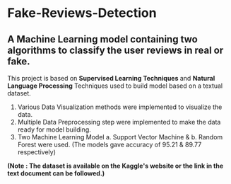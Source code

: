 # Fake-Reviews-Detection
## A Machine Learning model containing two algorithms to classify the user reviews in real or fake.

This project is based on **Supervised Learning Techniques** and **Natural Language Processing** Techniques used to build model based on a textual dataset.

1. Various Data Visualization methods were implemented to visualize the data.
2. Multiple Data Preprocessing step were implemented to make the data ready for model building.
3. Two Machine Learning Model a. Support Vector Machine & b. Random Forest were used.
(The models gave accuracy of 95.21 & 89.77 respectively)

**(Note : The dataset is available on the Kaggle's website or the link in the text document can be followed.)**